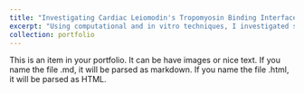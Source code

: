 ```yaml
---
title: "Investigating Cardiac Leiomodin's Tropomyosin Binding Interface"
excerpt: "Using computational and in vitro techniques, I investigated small mutation changes in affinity between the tropomyosin-leiomodin binding sites <img src="../images/Positions-of-the-mutations-A-Structure-of-Lmod2s1-aTM1a1-14Zip-complex-PDB-ID-6UT2.png" alt="Mutation Positions" width="400" />"
collection: portfolio
---
```


This is an item in your portfolio. It can be have images or nice text. If you name the file .md, it will be parsed as markdown. If you name the file .html, it will be parsed as HTML. 
